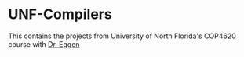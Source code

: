 # UNF-Compilers
This contains the projects from University of North Florida's COP4620 course with [Dr. Eggen](https://www.unf.edu/~ree/)
